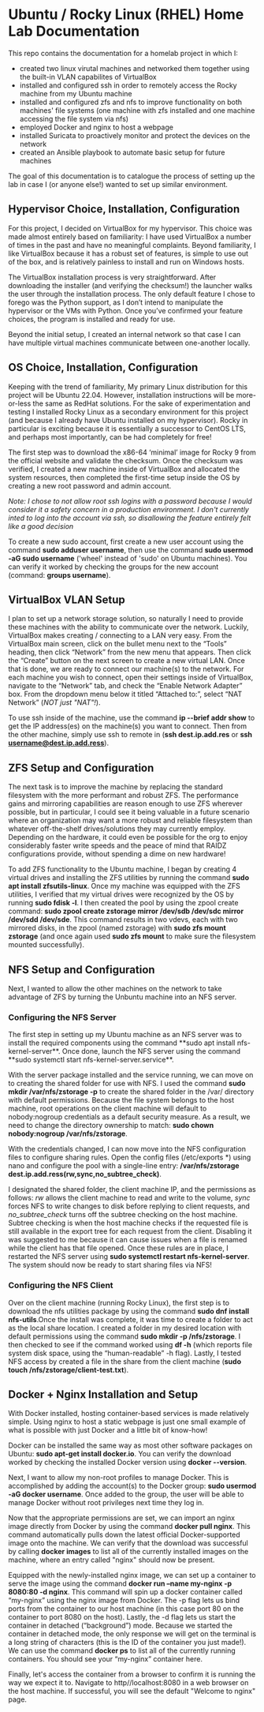 # Ubuntu / Rocky Linux (RHEL) Home Lab Documentation

This repo contains the documentation for a homelab project in which I:

- created two linux virutal machines and networked them together using the built-in VLAN capabilites of VirtualBox
- installed and configured ssh in order to remotely access the Rocky machine from my Ubuntu machine
- installed and configured zfs and nfs to improve functionality on both machines' file systems (one machine with zfs installed and one machine accessing the file system via nfs)
- employed Docker and nginx to host a webpage
- installed Suricata to proactively monitor and protect the devices on the network
- created an Ansible playbook to automate basic setup for future machines

The goal of this documentation is to catalogue the process of setting up the lab in case I (or anyone else!) wanted to set up similar environment.


<h2>Hypervisor Choice, Installation, Configuration</h2>

For this project, I decided on VirtualBox for my hypervisor. This choice was made almost entirely based on familiarity: I have used VirtualBox a number of times in the past and have no meaningful complaints. Beyond familiarity, I like VirtualBox because it has a robust set of features, is simple to use out of the box, and is relatively painless to install and run on Windows hosts.

The VirtualBox installation process is very straightforward. After downloading the installer (and verifying the checksum!) the launcher walks the user through the installation process. The only default feature I chose to forego was the Python support, as I don’t intend to manipulate the hypervisor or the VMs with Python. Once you’ve confirmed your feature choices, the program is installed and ready for use.

Beyond the initial setup, I created an internal network so that case I can have multiple virtual machines communicate between one-another locally.

<h2>OS Choice, Installation, Configuration</h2>

Keeping with the trend of familiarity, My primary Linux distribution for this project will be Ubuntu 22.04. However, installation instructions will be more-or-less the same as RedHat solutions. For the sake of experimentation and testing I installed Rocky Linux as a secondary environment for this project (and because I already have Ubuntu installed on my hypervisor). Rocky in particular is exciting because it is essentially a successor to CentOS LTS, and perhaps most importantly, can be had completely for free!

The first step was to download the x86-64 ‘minimal’ image for Rocky 9 from the official website and validate the checksum. Once the checksum was verified, I created a new machine inside of VirtualBox and allocated the system resources, then completed the first-time setup inside the OS by creating a new root password and admin account.

_Note: I chose to not allow root ssh logins with a password because I would consider it a safety concern in a production environment. I don't currently inted to log into the account via ssh, so disallowing the feature entirely felt like a good decision_

To create a new sudo account, first create a new user account using the command **sudo adduser username**, then use the command **sudo usermod -aG sudo username** ('wheel' instead of 'sudo' on Ubuntu machines). You can verify it worked by checking the groups for the new account (command: **groups username**).


<h2>VirtualBox VLAN Setup</h2>

I plan to set up a network storage solution, so naturally I need to provide these machines with the ability to communicate over the network. Luckily, VirtualBox makes creating / connecting to a LAN very easy. From the VirtualBox main screen, click on the bullet menu next to the “Tools” heading, then click “Network” from the new menu that appears. Then click the “Create” button on the next screen to create a new virtual LAN. Once that is done, we are ready to connect our machine(s) to the network. For each machine you wish to connect, open their settings inside of VirtualBox, navigate to the “Network” tab, and check the “Enable Network Adapter” box. From the dropdown menu below it titled “Attached to:”, select “NAT Network” (_NOT just "NAT"!_).

To use ssh inside of the machine, use the command **ip --brief addr show** to get the IP address(es) on the machine(s) you want to connect. Then from the other machine, simply use ssh to remote in (**ssh dest.ip.add.res** or **ssh username@dest.ip.add.ress**).


<h2>ZFS Setup and Configuration</h2>

The next task is to improve the machine by replacing the standard filesystem with the more performant and robust ZFS. The performance gains and mirroring capabilities are reason enough to use ZFS wherever possible, but in particular, I could see it being valuable in a future scenario where an organization may want a more robust and reliable filesystem than whatever off-the-shelf drives/solutions they may currently employ. Depending on the hardware, it could even be possible for the org to enjoy considerably faster write speeds and the peace of mind that RAIDZ configurations provide, without spending a dime on new hardware!

To add ZFS functionality to the Ubuntu machine, I began by creating 4 virtual drives and installing the ZFS utilities by running the command **sudo apt install zfsutils-linux**. Once my machine was equipped with the ZFS utilities, I verified that my virtual drives were recognized by the OS by running **sudo fdisk -l**. I then created the pool by using the zpool create command: **sudo zpool create zstorage mirror /dev/sdb /dev/sdc mirror /dev/sdd /dev/sde**. This command results in two vdevs, each with two mirrored disks, in the zpool (named zstorage) with **sudo zfs mount zstorage** (and once again used **sudo zfs mount** to make sure the filesystem mounted successfully).

<h2>NFS Setup and Configuration</h2>

Next, I wanted to allow the other machines on the network to take advantage of ZFS by turning the Unbuntu machine into an NFS server.

<h3>Configuring the NFS Server</h3>
The first step in setting up my Ubuntu machine as an NFS server was to install the required components using the command **sudo apt install nfs-kernel-server**. Once done, launch the NFS server using the command **sudo systemctl start nfs-kernel-server.service**.

With the server package installed and the service running, we can move on to creating the shared folder for use with NFS. I used the command **sudo mkdir /var/nfs/zstorage -p** to create the shared folder in the /var/ directory with default permissions. Because the file system belongs to the host machine, root operations on the client machine will default to nobody:nogroup credentials as a default security measure. As a result, we need to change the directory ownership to match: **sudo chown nobody:nogroup /var/nfs/zstorage**.

With the credentials changed, I can now move into the NFS configuration files to configure sharing rules. Open the config files (/etc/exports *) using nano and configure the pool with a single-line entry: **/var/nfs/zstorage dest.ip.add.ress(rw,sync,no_subtree_check)**.

I designated the shared folder, the client machine IP, and the permissions as follows: _rw_ allows the client machine to read and write to the volume, _sync_ forces NFS to write changes to disk before replying to client requests, and _no_subtree_check_ turns off the subtree checking on the host machine. Subtree checking is when the host machine checks if the requested file is still available in the export tree for each request from the client. Disabling it was suggested to me because it can cause issues when a file is renamed while the client has that file opened. Once these rules are in place, I restarted the NFS server using **sudo systemctl restart nfs-kernel-server**. The system should now be ready to start sharing files via NFS!

<h3>Configuring the NFS Client</h3>

Over on the client machine (running Rocky Linux), the first step is to download the nfs utilities package by using the command **sudo dnf install nfs-utils**.Once the install was complete, it was time to create a folder to act as the local share location. I created a folder in my desired location with default permissions using the command **sudo mkdir -p /nfs/zstorage**. I then checked to see if the command worked using **df -h** (which reports file system disk space, using the “human-readable” -h flag). Lastly, I tested NFS access by created a file in the share from the client machine (**sudo touch /nfs/zstorage/client-test.txt**).

<h2>Docker + Nginx Installation and Setup</h2>

With Docker installed, hosting container-based services is made relatively simple. Using nginx to host a static webpage is just one small example of what is possible with just Docker and a little bit of know-how!

Docker can be installed the same way as most other software packages on Ubuntu: **sudo apt-get install docker.io**. You can verify the download worked by checking the installed Docker version using **docker --version**.

Next, I want to allow my non-root profiles to manage Docker. This is accomplished by adding the account(s) to the Docker group: **sudo usermod -aG docker username**. Once added to the group, the user will be able to manage Docker without root privileges next time they log in.

Now that the appropriate permissions are set, we can import an nginx image directly from Docker by using the command **docker pull nginx**. This command automatically pulls down the latest official Docker-supported image onto the machine. We can verify that the download was successful by calling **docker images** to list all of the currently installed images on the machine, where an entry called "nginx" should now be present.

Equipped with the newly-installed nginx image, we can set up a container to serve the image using the command **docker run –name my-nginx -p 8080:80 -d nginx**. This command will spin up a docker container called “my-nginx” using the nginx image from Docker. The -p flag lets us bind ports from the container to our host machine (in this case port 80 on the container to port 8080 on the host). Lastly, the -d flag lets us start the container in detached (“background”) mode. Because we started the container in detached mode, the only response we will get on the terminal is a long string of characters (this is the ID of the container you just made!). We can use the command **docker ps** to list all of the currently running containers. You should see your “my-nginx” container here.

Finally, let's access the container from a browser to confirm it is running the way we expect it to. Navigate to http//localhost:8080 in a web browser on the host machine. If successful, you will see the default "Welcome to nginx" page.



